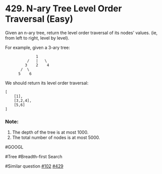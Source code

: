 # 429. N-ary Tree Level Order Traversal (Easy)

Given an n-ary tree, return the level order traversal of its nodes' values. (ie, from left to right, level by level).

For example, given a 3-ary tree:
```
              1
          /   |   \
         3    2    4
       /  \
      5    6
```
We should return its level order traversal:
```
[
    [1],
    [3,2,4],
    [5,6]
]
```

### Note:
1. The depth of the tree is at most 1000.
2. The total number of nodes is at most 5000.

#GOOGL

#Tree #Breadth-first Search

#Similar question [#102](../p102m/README.md) [#429](../p429e/README.md)

